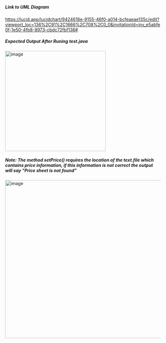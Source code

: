 ##### Link to UML Diagram
https://lucid.app/lucidchart/9424618e-9155-46f0-a014-bcfeaeae135c/edit?viewport_loc=136%2C91%2C1666%2C708%2C0_0&invitationId=inv_e5abfe0f-1e50-4fb8-8973-cbdc72fbf136#

##### Expected Output After Runing test.java
<img width="325" alt="image" src="https://user-images.githubusercontent.com/94568955/194220130-626abcf5-e673-4dbc-af8e-fcd89a33ad56.png">

##### Note: The method setPrice() requires the location of the text.file which contains price information, if this information is not correct the output will say "Price sheet is not found"
<img width="512" alt="image" src="https://user-images.githubusercontent.com/94568955/194220585-f06bf7bd-796e-4c8d-8d11-f6326c183f1c.png">
